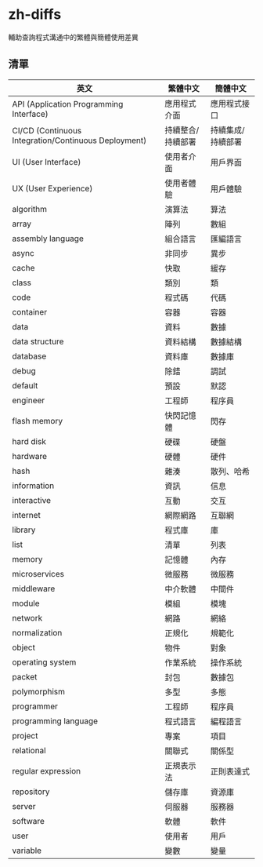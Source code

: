 # zh-diffs

輔助查詢程式溝通中的繁體與簡體使用差異

## 清單

| 英文                                             | 繁體中文           | 簡體中文           |
|--------------------------------------------------|--------------------|--------------------|
| API (Application Programming Interface)          | 應用程式介面       | 應用程式接口       |
| CI/CD (Continuous Integration/Continuous Deployment) | 持續整合/持續部署  | 持續集成/持續部署  |
| UI (User Interface)                              | 使用者介面         | 用戶界面           |
| UX (User Experience)                             | 使用者體驗         | 用戶體驗           |
| algorithm                                        | 演算法             | 算法               |
| array                                            | 陣列               | 數組               |
| assembly language                                | 組合語言           | 匯編語言           |
| async                                            | 非同步             | 異步               |
| cache                                            | 快取               | 緩存               |
| class                                            | 類別               | 類                 |
| code                                             | 程式碼             | 代碼               |
| container                                        | 容器               | 容器               |
| data                                             | 資料               | 數據               |
| data structure                                   | 資料結構           | 數據結構           |
| database                                         | 資料庫             | 數據庫             |
| debug                                            | 除錯               | 調試               |
| default                                          | 預設               | 默認               |
| engineer                                         | 工程師             | 程序員             |
| flash memory                                     | 快閃記憶體         | 閃存               |
| hard disk                                        | 硬碟               | 硬盤               |
| hardware                                         | 硬體               | 硬件               |
| hash                                             | 雜湊               | 散列、哈希         |
| information                                      | 資訊               | 信息               |
| interactive                                      | 互動               | 交互               |
| internet                                         | 網際網路           | 互聯網             |
| library                                          | 程式庫             | 庫                 |
| list                                             | 清單               | 列表               |
| memory                                           | 記憶體             | 內存               |
| microservices                                    | 微服務             | 微服務             |
| middleware                                       | 中介軟體           | 中間件             |
| module                                           | 模組               | 模塊               |
| network                                          | 網路               | 網絡               |
| normalization                                    | 正規化             | 規範化             |
| object                                           | 物件               | 對象               |
| operating system                                 | 作業系統           | 操作系統           |
| packet                                           | 封包               | 數據包             |
| polymorphism                                     | 多型               | 多態               |
| programmer                                       | 工程師             | 程序員             |
| programming language                             | 程式語言           | 編程語言           |
| project                                          | 專案               | 項目               |
| relational                                       | 關聯式             | 關係型             |
| regular expression                               | 正規表示法         | 正則表達式         |
| repository                                       | 儲存庫             | 資源庫             |
| server                                           | 伺服器             | 服務器             |
| software                                         | 軟體               | 軟件               |
| user                                             | 使用者             | 用戶               |
| variable                                         | 變數               | 變量               |
